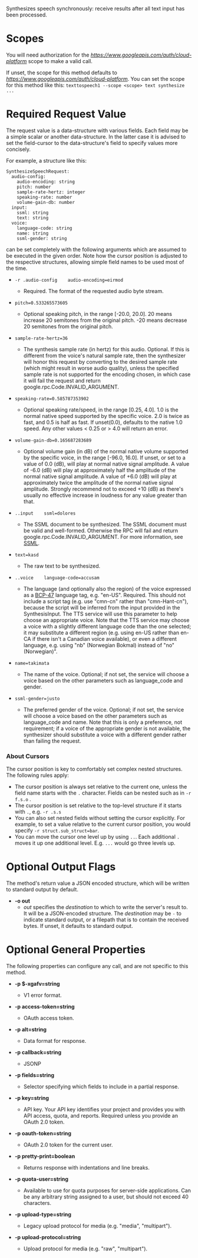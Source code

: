 Synthesizes speech synchronously: receive results after all text input
has been processed.
# Scopes

You will need authorization for the *https://www.googleapis.com/auth/cloud-platform* scope to make a valid call.

If unset, the scope for this method defaults to *https://www.googleapis.com/auth/cloud-platform*.
You can set the scope for this method like this: `texttospeech1 --scope <scope> text synthesize ...`
# Required Request Value

The request value is a data-structure with various fields. Each field may be a simple scalar or another data-structure.
In the latter case it is advised to set the field-cursor to the data-structure's field to specify values more concisely.

For example, a structure like this:
```
SynthesizeSpeechRequest:
  audio-config:
    audio-encoding: string
    pitch: number
    sample-rate-hertz: integer
    speaking-rate: number
    volume-gain-db: number
  input:
    ssml: string
    text: string
  voice:
    language-code: string
    name: string
    ssml-gender: string

```

can be set completely with the following arguments which are assumed to be executed in the given order. Note how the cursor position is adjusted to the respective structures, allowing simple field names to be used most of the time.

* `-r .audio-config    audio-encoding=eirmod`
    - Required. The format of the requested audio byte stream.
* `pitch=0.533265573605`
    - Optional speaking pitch, in the range [-20.0, 20.0]. 20 means increase 20
        semitones from the original pitch. -20 means decrease 20 semitones from the
        original pitch.
* `sample-rate-hertz=36`
    - The synthesis sample rate (in hertz) for this audio. Optional.  If this is
        different from the voice&#39;s natural sample rate, then the synthesizer will
        honor this request by converting to the desired sample rate (which might
        result in worse audio quality), unless the specified sample rate is not
        supported for the encoding chosen, in which case it will fail the request
        and return google.rpc.Code.INVALID_ARGUMENT.
* `speaking-rate=0.585787353902`
    - Optional speaking rate/speed, in the range [0.25, 4.0]. 1.0 is the normal
        native speed supported by the specific voice. 2.0 is twice as fast, and
        0.5 is half as fast. If unset(0.0), defaults to the native 1.0 speed. Any
        other values &lt; 0.25 or &gt; 4.0 will return an error.
* `volume-gain-db=0.165687283689`
    - Optional volume gain (in dB) of the normal native volume supported by the
        specific voice, in the range [-96.0, 16.0]. If unset, or set to a value of
        0.0 (dB), will play at normal native signal amplitude. A value of -6.0 (dB)
        will play at approximately half the amplitude of the normal native signal
        amplitude. A value of +6.0 (dB) will play at approximately twice the
        amplitude of the normal native signal amplitude. Strongly recommend not to
        exceed +10 (dB) as there&#39;s usually no effective increase in loudness for
        any value greater than that.

* `..input    ssml=dolores`
    - The SSML document to be synthesized. The SSML document must be valid
        and well-formed. Otherwise the RPC will fail and return
        google.rpc.Code.INVALID_ARGUMENT. For more information, see
        [SSML](/speech/text-to-speech/docs/ssml).
* `text=kasd`
    - The raw text to be synthesized.

* `..voice    language-code=accusam`
    - The language (and optionally also the region) of the voice expressed as a
        [BCP-47](https://www.rfc-editor.org/rfc/bcp/bcp47.txt) language tag, e.g.
        &#34;en-US&#34;. Required. This should not include a script tag (e.g. use
        &#34;cmn-cn&#34; rather than &#34;cmn-Hant-cn&#34;), because the script will be inferred
        from the input provided in the SynthesisInput.  The TTS service
        will use this parameter to help choose an appropriate voice.  Note that
        the TTS service may choose a voice with a slightly different language code
        than the one selected; it may substitute a different region
        (e.g. using en-US rather than en-CA if there isn&#39;t a Canadian voice
        available), or even a different language, e.g. using &#34;nb&#34; (Norwegian
        Bokmal) instead of &#34;no&#34; (Norwegian)&#34;.
* `name=takimata`
    - The name of the voice. Optional; if not set, the service will choose a
        voice based on the other parameters such as language_code and gender.
* `ssml-gender=justo`
    - The preferred gender of the voice. Optional; if not set, the service will
        choose a voice based on the other parameters such as language_code and
        name. Note that this is only a preference, not requirement; if a
        voice of the appropriate gender is not available, the synthesizer should
        substitute a voice with a different gender rather than failing the request.



### About Cursors

The cursor position is key to comfortably set complex nested structures. The following rules apply:

* The cursor position is always set relative to the current one, unless the field name starts with the `.` character. Fields can be nested such as in `-r f.s.o` .
* The cursor position is set relative to the top-level structure if it starts with `.`, e.g. `-r .s.s`
* You can also set nested fields without setting the cursor explicitly. For example, to set a value relative to the current cursor position, you would specify `-r struct.sub_struct=bar`.
* You can move the cursor one level up by using `..`. Each additional `.` moves it up one additional level. E.g. `...` would go three levels up.


# Optional Output Flags

The method's return value a JSON encoded structure, which will be written to standard output by default.

* **-o out**
    - *out* specifies the *destination* to which to write the server's result to.
      It will be a JSON-encoded structure.
      The *destination* may be `-` to indicate standard output, or a filepath that is to contain the received bytes.
      If unset, it defaults to standard output.
# Optional General Properties

The following properties can configure any call, and are not specific to this method.

* **-p $-xgafv=string**
    - V1 error format.

* **-p access-token=string**
    - OAuth access token.

* **-p alt=string**
    - Data format for response.

* **-p callback=string**
    - JSONP

* **-p fields=string**
    - Selector specifying which fields to include in a partial response.

* **-p key=string**
    - API key. Your API key identifies your project and provides you with API access, quota, and reports. Required unless you provide an OAuth 2.0 token.

* **-p oauth-token=string**
    - OAuth 2.0 token for the current user.

* **-p pretty-print=boolean**
    - Returns response with indentations and line breaks.

* **-p quota-user=string**
    - Available to use for quota purposes for server-side applications. Can be any arbitrary string assigned to a user, but should not exceed 40 characters.

* **-p upload-type=string**
    - Legacy upload protocol for media (e.g. &#34;media&#34;, &#34;multipart&#34;).

* **-p upload-protocol=string**
    - Upload protocol for media (e.g. &#34;raw&#34;, &#34;multipart&#34;).
